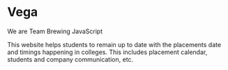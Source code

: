 # Vega

We are Team Brewing JavaScript

This website helps students to remain up to date with the placements date and timings happening in colleges. This includes placement calendar, students and company communication, etc.
